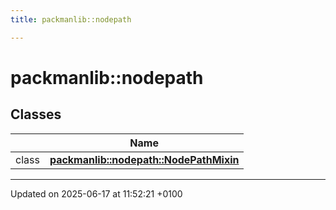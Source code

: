 ```yaml
---
title: packmanlib::nodepath

---
```


# packmanlib::nodepath



## Classes

|                | Name           |
| -------------- | -------------- |
| class | **[packmanlib::nodepath::NodePathMixin](classpackmanlib_1_1nodepath_1_1_node_path_mixin.md)**  |






-------------------------------

Updated on 2025-06-17 at 11:52:21 +0100